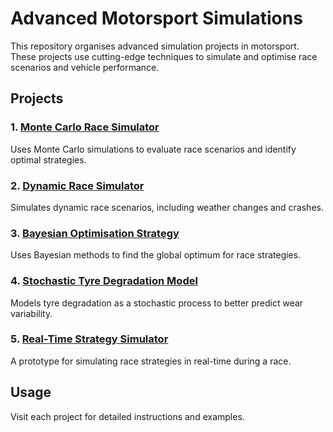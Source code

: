 # Advanced Motorsport Simulations

This repository organises advanced simulation projects in motorsport. These projects use cutting-edge techniques to simulate and optimise race scenarios and vehicle performance.

## Projects

### 1. [Monte Carlo Race Simulator](https://github.com/RacingFormula/Monte-Carlo-Race-Simulator)
Uses Monte Carlo simulations to evaluate race scenarios and identify optimal strategies.

### 2. [Dynamic Race Simulator](https://github.com/RacingFormula/Dynamic-Race-Simulator)
Simulates dynamic race scenarios, including weather changes and crashes.

### 3. [Bayesian Optimisation Strategy](https://github.com/RacingFormula/Bayesian-Optimisation-Strategy)
Uses Bayesian methods to find the global optimum for race strategies.

### 4. [Stochastic Tyre Degradation Model](https://github.com/RacingFormula/Stochastic-Tyre-Degradation-Model)
Models tyre degradation as a stochastic process to better predict wear variability.

### 5. [Real-Time Strategy Simulator](https://github.com/RacingFormula/Real-Time-Strategy-Simulator)
A prototype for simulating race strategies in real-time during a race.

## Usage

Visit each project for detailed instructions and examples.
